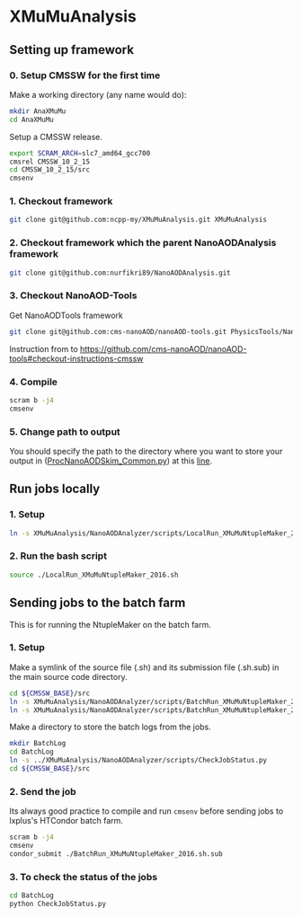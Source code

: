 # XMuMuAnalysis

## Setting up framework
### 0. Setup CMSSW for the first time

Make a working directory (any name would do):
```bash
mkdir AnaXMuMu
cd AnaXMuMu
```

Setup a CMSSW release.

```bash
export SCRAM_ARCH=slc7_amd64_gcc700
cmsrel CMSSW_10_2_15
cd CMSSW_10_2_15/src
cmsenv
```

### 1. Checkout framework

```bash
git clone git@github.com:ncpp-my/XMuMuAnalysis.git XMuMuAnalysis
```

### 2. Checkout framework which the parent NanoAODAnalysis framework

```bash
git clone git@github.com:nurfikri89/NanoAODAnalysis.git 
```

### 3. Checkout NanoAOD-Tools

Get NanoAODTools framework

```bash
git clone git@github.com:cms-nanoAOD/nanoAOD-tools.git PhysicsTools/NanoAODTools

```

Instruction from to https://github.com/cms-nanoAOD/nanoAOD-tools#checkout-instructions-cmssw

### 4. Compile

```bash
scram b -j4
cmsenv
```

### 5. Change path to output

You should specify the path to the directory where you want to store your output in ([ProcNanoAODSkim_Common.py](NanoAODAnalyzer/scripts/ProcNanoAODSkim_Common.py)) at this [line](https://github.com/ncpp-my/XMuMuAnalysis/blob/b7fb85a5e58192e9ca41714b2239fe83c77a0112/NanoAODAnalyzer/scripts/ProcNanoAODSkim_Common.py#L4).

## Run jobs locally

### 1. Setup

```bash
ln -s XMuMuAnalysis/NanoAODAnalyzer/scripts/LocalRun_XMuMuNtupleMaker_2016.sh . 
```

### 2. Run the bash script

```bash
source ./LocalRun_XMuMuNtupleMaker_2016.sh
```

## Sending jobs to the batch farm

This is for running the NtupleMaker on the batch farm.

### 1. Setup

Make a symlink of the source file (.sh) and its submission file (.sh.sub) in the main source code directory.

```bash
cd ${CMSSW_BASE}/src
ln -s XMuMuAnalysis/NanoAODAnalyzer/scripts/BatchRun_XMuMuNtupleMaker_2016.sh.sub .
ln -s XMuMuAnalysis/NanoAODAnalyzer/scripts/BatchRun_XMuMuNtupleMaker_2016.sh . 
```
Make a directory to store the batch logs from the jobs.

```bash
mkdir BatchLog
cd BatchLog
ln -s ../XMuMuAnalysis/NanoAODAnalyzer/scripts/CheckJobStatus.py
cd ${CMSSW_BASE}/src
```

### 2. Send the job
Its always good practice to compile and run ```cmsenv``` before sending jobs to lxplus's HTCondor batch farm.

```bash
scram b -j4
cmsenv
condor_submit ./BatchRun_XMuMuNtupleMaker_2016.sh.sub
```

### 3. To check the status of the jobs

```bash
cd BatchLog
python CheckJobStatus.py
```

